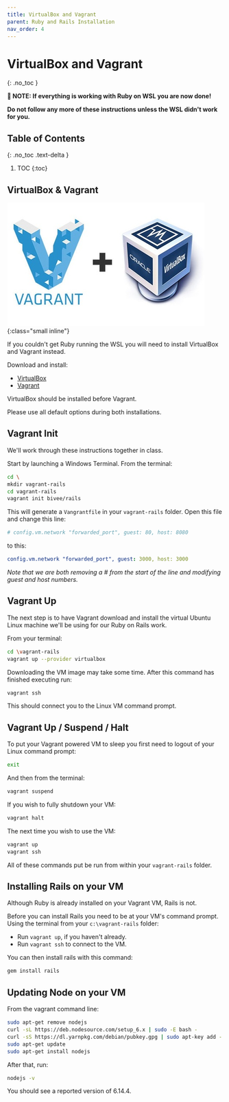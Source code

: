 ```yaml
---
title: VirtualBox and Vagrant
parent: Ruby and Rails Installation
nav_order: 4
---
```


<!--prettier-ignore-start-->
# VirtualBox and Vagrant
{: .no_toc }

**📣 NOTE: If everything is working with Ruby on WSL you are now done!**

**Do not follow any more of these instructions unless the WSL didn't work for you.**

## Table of Contents
{: .no_toc .text-delta }  

1. TOC
{:toc}

<!--prettier-ignore-end-->

## VirtualBox & Vagrant

![VirtualBox & Vagrant](static1.squarespace.jpg){:class="small inline"}

If you couldn't get Ruby running the WSL you will need to install VirtualBox and Vagrant instead.

Download and install:

- [VirtualBox](https://www.virtualbox.org/wiki/Downloads)
- [Vagrant](https://www.vagrantup.com/downloads.html)

VirtualBox should be installed before Vagrant.

Please use all default options during both installations.

## Vagrant Init

We'll work through these instructions together in class.

Start by launching a Windows Terminal. From the terminal:

```bash
cd \
mkdir vagrant-rails
cd vagrant-rails
vagrant init bivee/rails
```

This will generate a `Vangrantfile` in your `vagrant-rails` folder. Open this file and change this line:

```yaml
# config.vm.network "forwarded_port", guest: 80, host: 8080
```

to this:

```yaml
config.vm.network "forwarded_port", guest: 3000, host: 3000
```

_Note that we are both removing a # from the start of the line and modifying guest and host numbers._

## Vagrant Up

The next step is to have Vagrant download and install the virtual Ubuntu Linux machine we'll be using for our Ruby on Rails work.

From your terminal:

```bash
cd \vagrant-rails
vagrant up --provider virtualbox
```

Downloading the VM image may take some time. After this command has finished executing run:

```bash
vagrant ssh
```

This should connect you to the Linux VM command prompt.

## Vagrant Up / Suspend / Halt

To put your Vagrant powered VM to sleep you first need to logout of your Linux command prompt:

```bash
exit
```

And then from the terminal:

```bash
vagrant suspend
```

If you wish to fully shutdown your VM:

```bash
vagrant halt
```

The next time you wish to use the VM:

```bash
vagrant up
vagrant ssh
```

All of these commands put be run from within your `vagrant-rails` folder.

## Installing Rails on your VM

Although Ruby is already installed on your Vagrant VM, Rails is not.

Before you can install Rails you need to be at your VM's command prompt. Using the terminal from your `c:\vagrant-rails` folder:

- Run `vagrant up`, if you haven't already.
- Run `vagrant ssh` to connect to the VM.

You can then install rails with this command:

```bash
gem install rails
```

## Updating Node on your VM

From the vagrant command line:

```bash
sudo apt-get remove nodejs
curl -sL https://deb.nodesource.com/setup_6.x | sudo -E bash -
curl -sS https://dl.yarnpkg.com/debian/pubkey.gpg | sudo apt-key add -
sudo apt-get update
sudo apt-get install nodejs
```

After that, run:

```bash
nodejs -v
```

You should see a reported version of 6.14.4.
